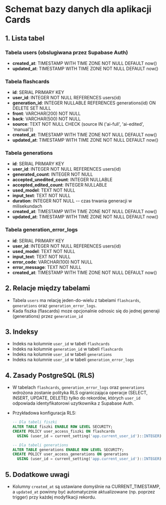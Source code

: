 # Schemat bazy danych dla aplikacji Cards

## 1. Lista tabel

### Tabela users (obslugiwana przez Supabase Auth)
- **created_at**: TIMESTAMP WITH TIME ZONE NOT NULL DEFAULT now()
- **updated_at**: TIMESTAMP WITH TIME ZONE NOT NULL DEFAULT now()

### Tabela flashcards
- **id**: SERIAL PRIMARY KEY
- **user_id**: INTEGER NOT NULL REFERENCES users(id)
- **generation_id**: INTEGER NULLABLE REFERENCES generations(id) ON DELETE SET NULL
- **front**: VARCHAR(200) NOT NULL
- **back**: VARCHAR(500) NOT NULL
- **source**: TEXT NOT NULL CHECK (source IN ('ai-full', 'ai-edited', 'manual'))
- **created_at**: TIMESTAMP WITH TIME ZONE NOT NULL DEFAULT now()
- **updated_at**: TIMESTAMP WITH TIME ZONE NOT NULL DEFAULT now()

### Tabela generations
- **id**: SERIAL PRIMARY KEY
- **user_id**: INTEGER NOT NULL REFERENCES users(id)
- **generated_count**: INTEGER NOT NULL
- **accepted_unedited_count**: INTEGER NULLABLE
- **accepted_edited_count**: INTEGER NULLABLE
- **used_model**: TEXT NOT NULL
- **input_text**: TEXT NOT NULL
- **duration**: INTEGER NOT NULL -- czas trwania generacji w milisekundach
- **created_at**: TIMESTAMP WITH TIME ZONE NOT NULL DEFAULT now()
- **updated_at**: TIMESTAMP WITH TIME ZONE NOT NULL DEFAULT now()

### Tabela generation_error_logs
- **id**: SERIAL PRIMARY KEY
- **user_id**: INTEGER NOT NULL REFERENCES users(id)
- **used_model**: TEXT NOT NULL
- **input_text**: TEXT NOT NULL
- **error_code**: VARCHAR(100) NOT NULL
- **error_message**: TEXT NOT NULL
- **created_at**: TIMESTAMP WITH TIME ZONE NOT NULL DEFAULT now()

## 2. Relacje między tabelami
- Tabela `users` ma relację jeden-do-wielu z tabelami `flashcards`, `generations` oraz `generation_error_logs`.
- Kada fiszka (flascards) moze opcjonalnie odnosic się do jednej generaji (generations) przez `generation_id`

## 3. Indeksy
- Indeks na kolumnie `user_id` w tabeli `flashcards`
- Indeks na kolumnie `generation_id` w tabeli `flashcards`
- Indeks na kolumnie `user_id` w tabeli `generations`
- Indeks na kolumnie `user_id` w tabeli `generation_error_logs`

## 4. Zasady PostgreSQL (RLS)
- W tabelach `flashcards`, `generation_error_logs` oraz `generations` wdrożona zostanie polityka RLS ograniczająca operacje (SELECT, INSERT, UPDATE, DELETE) tylko do rekordów, których `user_id` odpowiada identyfikatorowi uzytkownika z Supabase Auth.
- Przykładowa konfiguracja RLS:

  ```sql
  -- Dla tabeli fiszki
  ALTER TABLE fiszki ENABLE ROW LEVEL SECURITY;
  CREATE POLICY user_access_fiszki ON flashcards
    USING (user_id = current_setting('app.current_user_id')::INTEGER);

  -- Dla tabeli generations
  ALTER TABLE generations ENABLE ROW LEVEL SECURITY;
  CREATE POLICY user_access_generations ON generations
    USING (user_id = current_setting('app.current_user_id')::INTEGER);
  ```

## 5. Dodatkowe uwagi
- Kolumny `created_at` są ustawiane domyślnie na CURRENT_TIMESTAMP, a `updated_at` powinny być automatycznie aktualizowane (np. poprzez trigger) przy każdej modyfikacji rekordu.